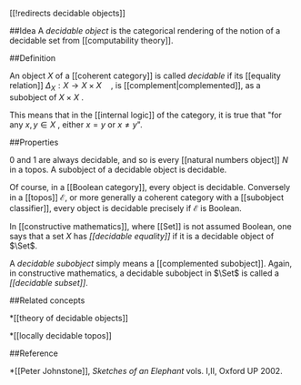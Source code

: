 [[!redirects decidable objects]]

##Idea
A _decidable object_ is the categorical rendering of the notion of a decidable set from [[computability theory]].

##Definition

An object $X$ of a [[coherent category]] is called _decidable_ if its [[equality relation]] $\Delta_X:X\to X\times X\quad ,$ is [[complement|complemented]], as a subobject of $X\times X$ .


This means that in the [[internal logic]] of the category, it is true that "for any $x,y\in X$ , either $x=y$ or $x\neq y$".

##Properties

$0$ and $1$ are always decidable, and so is every [[natural numbers object]] $N$ in a topos. A subobject of a decidable object is decidable.

Of course, in a [[Boolean category]], every object is decidable. Conversely in a [[topos]] $\mathcal{E}$, or more generally a coherent category with a [[subobject classifier]], every object is decidable precisely if $\mathcal{E}$ is Boolean.

In [[constructive mathematics]], where [[Set]] is not assumed Boolean, one says that a set $X$ has _[[decidable equality]]_ if it is a decidable object of $\Set$.

A _decidable subobject_ simply means a [[complemented subobject]].  Again, in constructive mathematics, a decidable subobject in $\Set$ is called a _[[decidable subset]]_.

##Related concepts

*[[theory of decidable objects]]

*[[locally decidable topos]]

##Reference

*[[Peter Johnstone]], _Sketches of an Elephant_ vols. I,II, Oxford UP 2002.